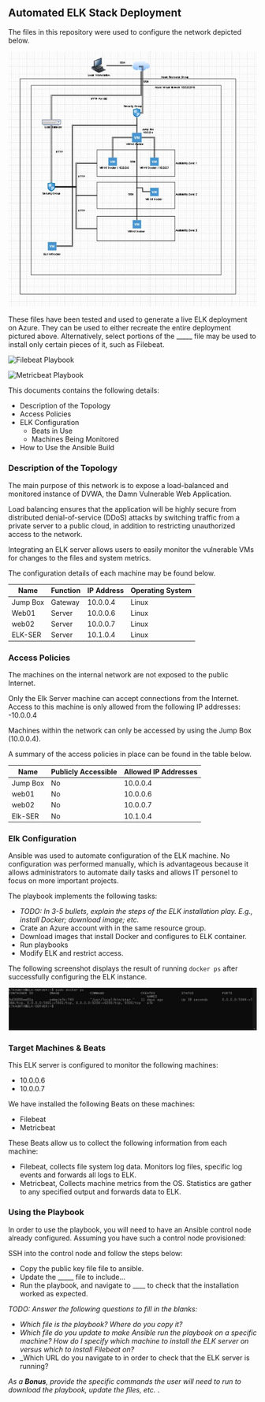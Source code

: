 ## Automated ELK Stack Deployment
The files in this repository were used to configure the network depicted below.

  ![image](https://github.com/angel329623/Project1/blob/master/Images/diagram.JPG)
  
These files have been tested and used to generate a live ELK deployment on Azure. They can be used to either recreate the entire deployment pictured above. Alternatively, select portions of the _____ file may be used to install only certain pieces of it, such as Filebeat.

  ![Filebeat Playbook](https://github.com/angel329623/Project1/blob/master/filebeat-playbook.yml)

  ![Metricbeat Playbook](https://github.com/angel329623/Project1/blob/master/metricbeat-playbook.yml)

This documents contains the following details:
- Description of the Topology
- Access Policies
- ELK Configuration
  - Beats in Use
  - Machines Being Monitored
- How to Use the Ansible Build


### Description of the Topology
The main purpose of this network is to expose a load-balanced and monitored instance of DVWA, the Damn Vulnerable Web Application.

Load balancing ensures that the application will be highly secure from distributed denial-of-service (DDoS) attacks by switching traffic from a private server to a public cloud, in addition to restricting unauthorized access to the network.

Integrating an ELK server allows users to easily monitor the vulnerable VMs for changes to the files and system metrics.

The configuration details of each machine may be found below.

| Name     | Function | IP Address | Operating System |
|----------|----------|------------|------------------|
| Jump Box | Gateway  | 10.0.0.4   | Linux            |
| Web01    | Server   | 10.0.0.6   | Linux            |
| web02    | Server   | 10.0.0.7   | Linux            |
| ELK-SER  | Server   | 10.1.0.4   | Linux            |


### Access Policies
The machines on the internal network are not exposed to the public Internet. 

Only the Elk Server machine can accept connections from the Internet. Access to this machine is only allowed from the following IP addresses:
-10.0.0.4

Machines within the network can only be accessed by using the Jump Box (10.0.0.4).

A summary of the access policies in place can be found in the table below.

| Name     | Publicly Accessible | Allowed IP Addresses |
|----------|---------------------|----------------------|
| Jump Box | No                  | 10.0.0.4             |
| web01    | No                  | 10.0.0.6             |
| web02    | No                  | 10.0.0.7             |
| Elk-SER  | No                  | 10.1.0.4             |


### Elk Configuration
Ansible was used to automate configuration of the ELK machine. No configuration was performed manually, which is advantageous because it allows administrators to automate daily tasks and allows IT personel to focus on more important projects.

The playbook implements the following tasks:
- _TODO: In 3-5 bullets, explain the steps of the ELK installation play. E.g., install Docker; download image; etc._
- Crate an Azure account with in the same resource group.
- Download images that install Docker and configures to ELK container.
- Run playbooks 
- Modify ELK and restrict access.
 
The following screenshot displays the result of running `docker ps` after successfully configuring the ELK instance.

  ![image](https://github.com/angel329623/Project1/blob/master/Images/docker_ps.JPG)

### Target Machines & Beats
This ELK server is configured to monitor the following machines:
- 10.0.0.6
- 10.0.0.7

We have installed the following Beats on these machines:
- Filebeat
- Metricbeat

These Beats allow us to collect the following information from each machine:
- Filebeat, collects file system log data. Monitors log files, specific log events and forwards all logs to ELK.
- Metricbeat, Collects machine metrics from the OS. Statistics are gather to any specified output and forwards data to ELK.


### Using the Playbook
In order to use the playbook, you will need to have an Ansible control node already configured. Assuming you have such a control node provisioned: 

SSH into the control node and follow the steps below:
- Copy the public key file file to ansible.
- Update the _____ file to include...
- Run the playbook, and navigate to ____ to check that the installation worked as expected.

_TODO: Answer the following questions to fill in the blanks:_
- _Which file is the playbook? Where do you copy it?_
- _Which file do you update to make Ansible run the playbook on a specific machine? How do I specify which machine to install the ELK server on versus which to install Filebeat on?_
- _Which URL do you navigate to in order to check that the ELK server is running?

_As a **Bonus**, provide the specific commands the user will need to run to download the playbook, update the files, etc._
.
